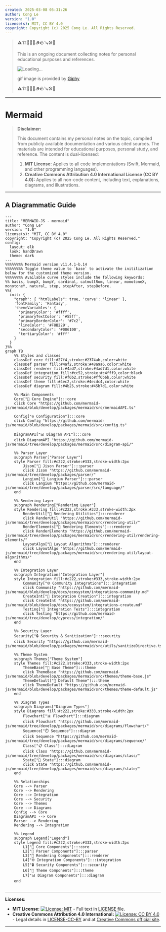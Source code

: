 ```yaml
---
created: 2025-03-08 05:31:26
author: Cong Le
version: "1.0"
license(s): MIT, CC BY 4.0
copyright: Copyright (c) 2025 Cong Le. All Rights Reserved.
---
```


> ⚠️🏗️🚧🦺🧱🪵🪨🪚🛠️👷
> 
> This is an ongoing document collecting notes for personal educational purposes and references. 
> 
> ![Loading...](https://media2.giphy.com/media/v1.Y2lkPTc5MGI3NjExMGoyOGFxamNyZm9uanNrbG94c2M2ZHA4am1hcDVlZWZyeDkzajdveiZlcD12MV9pbnRlcm5hbF9naWZfYnlfaWQmY3Q9Zw/htSV2Ktelwcp34rvlK/giphy.gif)
> 
> gif image is provided by [Giphy](https://giphy.com)
> 
> ⚠️🏗️🚧🦺🧱🪵🪨🪚🛠️👷

----


# Mermaid 
> **Disclaimer:**
>
> This document contains my personal notes on the topic,
> compiled from publicly available documentation and various cited sources.
> The materials are intended for educational purposes, personal study, and reference.
> The content is dual-licensed:
> 1. **MIT License:** Applies to all code implementations (Swift, Mermaid, and other programming languages).
> 2. **Creative Commons Attribution 4.0 International License (CC BY 4.0):** Applies to all non-code content, including text, explanations, diagrams, and illustrations.
---


## A Diagrammatic Guide 




```mermaid
---
title: "MERMAID-JS - mermaid"
author: "Cong Le"
version: "1.0"
license(s): "MIT, CC BY 4.0"
copyright: "Copyright (c) 2025 Cong Le. All Rights Reserved."
config:
  layout: elk
  look: handDrawn
  theme: dark
---
%%%%%%%% Mermaid version v11.4.1-b.14
%%%%%%%% Toggle theme value to `base` to activate the initilization below for the customized theme version.
%%%%%%%% Available curve styles include the following keywords:
%% basis, bumpX, bumpY, cardinal, catmullRom, linear, monotoneX, monotoneY, natural, step, stepAfter, stepBefore.
%%{
  init: {
    "graph": { "htmlLabels": true, 'curve': 'linear' },
    'fontFamily': 'Fantasy',
    'themeVariables': {
      'primaryColor': '#ffff',
      'primaryTextColor': '#55ff',
      'primaryBorderColor': '#7c2',
      'lineColor': '#F8B229',
      'secondaryColor': '#006100',
      'tertiaryColor': '#fff'
    }
  }
}%%
graph TB
    %% Styles and classes
    classDef core fill:#27f4,stroke:#2374ab,color:white
    classDef parser fill:#4af2,stroke:#48a9a6,color:white
    classDef renderer fill:#4ad7,stroke:#4ad7d1,color:white
    classDef integration fill:#cc52,stroke:#c4fff9,color:black
    classDef security fill:#f6b2,stroke:#ff6b6b,color:white
    classDef theme fill:#4ec2,stroke:#4ecdc4,color:white
    classDef diagram fill:#4b25,stroke:#45b7d1,color:white

    %% Main Components
    Core["🔧 Core Engine"]:::core
    click Core "https://github.com/mermaid-js/mermaid/blob/develop/packages/mermaid/src/mermaidAPI.ts"
    
    Config["⚙️ Configuration"]:::core
    click Config "https://github.com/mermaid-js/mermaid/blob/develop/packages/mermaid/src/config.ts"
    
    DiagramAPI["📊 Diagram API"]:::core
    click DiagramAPI "https://github.com/mermaid-js/mermaid/tree/develop/packages/mermaid/src/diagram-api/"

    %% Parser Layer
    subgraph Parser["Parser Layer"]
    style Parser fill:#c222,stroke:#333,stroke-width:2px
        Jison["📝 Jison Parser"]:::parser
        click Jison "https://github.com/mermaid-js/mermaid/tree/develop/packages/parser/"
        Langium["📝 Langium Parser"]:::parser
        click Langium "https://github.com/mermaid-js/mermaid/tree/develop/packages/parser/src/language/"
    end

    %% Rendering Layer
    subgraph Rendering["Rendering Layer"]
    style Rendering fill:#c222,stroke:#333,stroke-width:2px
        RenderUtil["🎨 Rendering Utilities"]:::renderer
        click RenderUtil "https://github.com/mermaid-js/mermaid/tree/develop/packages/mermaid/src/rendering-util/"
        RenderElements["🎨 Rendering Elements"]:::renderer
        click RenderElements "https://github.com/mermaid-js/mermaid/tree/develop/packages/mermaid/src/rendering-util/rendering-elements/"
        LayoutAlgo["📐 Layout Algorithms"]:::renderer
        click LayoutAlgo "https://github.com/mermaid-js/mermaid/tree/develop/packages/mermaid/src/rendering-util/layout-algorithms/"
    end

    %% Integration Layer
    subgraph Integration["Integration Layer"]
    style Integration fill:#c222,stroke:#333,stroke-width:2px
        Community["🌐 Community Integrations"]:::integration
        click Community "https://github.com/mermaid-js/mermaid/blob/develop/docs/ecosystem/integrations-community.md"
        CreateInt["🔧 Integration Creation"]:::integration
        click CreateInt "https://github.com/mermaid-js/mermaid/blob/develop/docs/ecosystem/integrations-create.md"
        Testing["🧪 Integration Tests"]:::integration
        click Testing "https://github.com/mermaid-js/mermaid/tree/develop/cypress/integration/"
    end

    %% Security Layer
    Security["🔒 Security & Sanitization"]:::security
    click Security "https://github.com/mermaid-js/mermaid/blob/develop/packages/mermaid/src/utils/sanitizeDirective.ts"

    %% Theme System
    subgraph Themes["Theme System"]
    style Themes fill:#c222,stroke:#333,stroke-width:2px
        ThemeBase["🎨 Base Theme"]:::theme
        click ThemeBase "https://github.com/mermaid-js/mermaid/blob/develop/packages/mermaid/src/themes/theme-base.js"
        ThemeDefault["🎨 Default Theme"]:::theme
        click ThemeDefault "https://github.com/mermaid-js/mermaid/blob/develop/packages/mermaid/src/themes/theme-default.js"
    end

    %% Diagram Types
    subgraph Diagrams["Diagram Types"]
    style Diagrams fill:#c222,stroke:#333,stroke-width:2px
        Flowchart["📊 Flowchart"]:::diagram
        click Flowchart "https://github.com/mermaid-js/mermaid/tree/develop/packages/mermaid/src/diagrams/flowchart/"
        Sequence["⏱️ Sequence"]:::diagram
        click Sequence "https://github.com/mermaid-js/mermaid/tree/develop/packages/mermaid/src/diagrams/sequence/"
        Class["📋 Class"]:::diagram
        click Class "https://github.com/mermaid-js/mermaid/tree/develop/packages/mermaid/src/diagrams/class/"
        State["🔄 State"]:::diagram
        click State "https://github.com/mermaid-js/mermaid/tree/develop/packages/mermaid/src/diagrams/state/"
    end

    %% Relationships
    Core --> Parser
    Core --> Rendering
    Core --> Integration
    Core --> Security
    Core --> Themes
    Core --> Diagrams
    Config --> Core
    DiagramAPI --> Core
    Parser --> Rendering
    Rendering --> Integration

    %% Legend
    subgraph Legend["Legend"]
    style Legend fill:#c222,stroke:#333,stroke-width:2px
        L1["🔧 Core Components"]:::core
        L2["📝 Parser Components"]:::parser
        L3["🎨 Rendering Components"]:::renderer
        L4["🌐 Integration Components"]:::integration
        L5["🔒 Security Components"]:::security
        L6["🎨 Theme Components"]:::theme
        L7["📊 Diagram Components"]:::diagram
    end
    
```




---
**Licenses:**

- **MIT License:**  [![License: MIT](https://img.shields.io/badge/License-MIT-yellow.svg)](LICENSE) - Full text in [LICENSE](LICENSE) file.
- **Creative Commons Attribution 4.0 International:** [![License: CC BY 4.0](https://licensebuttons.net/l/by/4.0/88x31.png)](LICENSE-CC-BY) - Legal details in [LICENSE-CC-BY](LICENSE-CC-BY) and at [Creative Commons official site](http://creativecommons.org/licenses/by/4.0/).

---
